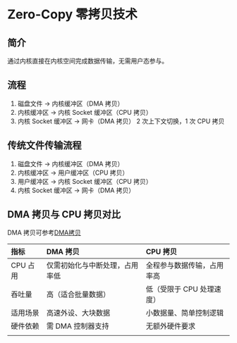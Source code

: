 # Zero-Copy 零拷贝技术

## 简介
通过内核直接在内核空间完成数据传输，无需用户态参与。

## 流程
1. 磁盘文件 -> 内核缓冲区（DMA 拷贝）
2. 内核缓冲区 -> 内核 Socket 缓冲区（CPU 拷贝）
3. 内核 Socket 缓冲区 -> 网卡（DMA 拷贝）
2 次上下文切换，1 次 CPU 拷贝

## 传统文件传输流程
1. 磁盘文件 -> 内核缓冲区（DMA 拷贝）
2. 内核缓冲区 -> 用户缓冲区（CPU 拷贝）
3. 用户缓冲区 -> 内核 Socket 缓冲区（CPU 拷贝）
4. 内核 Socket 缓冲区 -> 网卡（DMA 拷贝）

## DMA 拷贝与 CPU 拷贝对比
DMA 拷贝可参考[DMA拷贝](./DMA拷贝.md)

| 指标     | DMA  拷贝                      | CPU 拷贝                   |
| :------- | :----------------------------- | :------------------------- |
| CPU 占用 | 仅需初始化与中断处理，占用率低 | 全程参与数据传输，占用率高 |
| 吞吐量   | 高（适合批量数据）             | 低（受限于 CPU 处理速度）  |
| 适用场景 | 高速外设、大块数据             | 小数据量、简单控制逻辑     |
| 硬件依赖 | 需 DMA 控制器支持              | 无额外硬件要求             |
| | |

